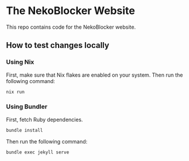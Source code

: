 # The NekoBlocker Website

This repo contains code for the NekoBlocker website.

## How to test changes locally
### Using Nix
First, make sure that Nix flakes are enabled on your system. Then run the
following command:

```sh
nix run
```

### Using Bundler
First, fetch Ruby dependencies.

```sh
bundle install
```

Then run the following command:

```sh
bundle exec jekyll serve
```
